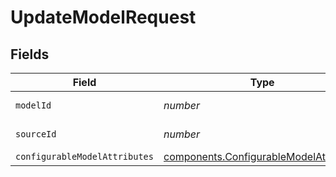 # UpdateModelRequest


## Fields

| Field                                                                                        | Type                                                                                         | Required                                                                                     | Description                                                                                  |
| -------------------------------------------------------------------------------------------- | -------------------------------------------------------------------------------------------- | -------------------------------------------------------------------------------------------- | -------------------------------------------------------------------------------------------- |
| `modelId`                                                                                    | *number*                                                                                     | :heavy_check_mark:                                                                           | ID of the model                                                                              |
| `sourceId`                                                                                   | *number*                                                                                     | :heavy_check_mark:                                                                           | ID of the source                                                                             |
| `configurableModelAttributes`                                                                | [components.ConfigurableModelAttributes](../../models/shared/configurablemodelattributes.md) | :heavy_minus_sign:                                                                           | N/A                                                                                          |
